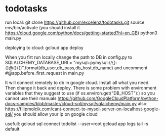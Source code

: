# todotasks

run local:
  git clone https://github.com/excelenz/todotasks.git
  source env/bin/activate (you should install it https://cloud.google.com/python/docs/getting-started?hl=en_GB)
  python3 main.py

deploying to cloud:
  gcloud app deploy

When you firt run locally change the path to DB in config.py to
SQLALCHEMY_DATABASE_URI = "mysql+pymysql://{}:{}@{}/{}".format(db_user,db_pass,db_host,db_name)
and uncomment #@app.before_first_request in main.py

It will connect remotely to db in google cloud. Install all what you need.
Then change it back and deploy. There is some problem with environment variables that they suggest to use
(if os.environ.get("DB_HOST"):) so you cannot use their manuals https://github.com/GoogleCloudPlatform/python-docs-samples/blob/master/cloud-sql/mysql/sqlalchemy/main.py
also: https://filipmolcik.com/cant-connect-to-mysql-server-on-localhost-google-sql/
you should allow your ip on google cloud



  usefull:
  gcloud sql connect todolist --user=root
  gcloud app logs tail -s default
